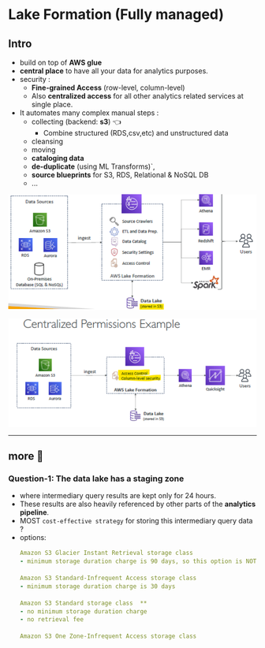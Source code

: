 # Lake Formation (Fully managed)
## Intro
- build on top of **AWS glue**
- **central place** to have all your data for analytics purposes.
- security :
  - **Fine-grained Access** (row-level, column-level) 
  - Also **centralized access** for all other analytics related services at single place.
- It automates many complex manual steps :
  - collecting (backend: **s3**) :point_left:
    - Combine structured (RDS,csv,etc) and unstructured data
  - cleansing
  - moving 
  - **cataloging data**
  - **de-duplicate** (using ML Transforms)`,
  - **source blueprints** for S3, RDS, Relational & NoSQL DB
  - ...

![img.png](../99_img/moreSrv/analytics-2/img.png)

![img_1.png](../99_img/moreSrv/analytics-2/img_1.png)

---
## more :dart:
### Question-1: The data lake has a **staging zone** 
- where intermediary query results are kept only for 24 hours. 
- These results are also heavily referenced by other parts of the **analytics pipeline**.
- MOST `cost-effective strategy` for storing this intermediary query data ?
- options:
  ```yaml
  Amazon S3 Glacier Instant Retrieval storage class
  - minimum storage duration charge is 90 days, so this option is NOT cost-effective 
  
  Amazon S3 Standard-Infrequent Access storage class
  - minimum storage duration charge is 30 days
  
  Amazon S3 Standard storage class  **
  - no minimum storage duration charge 
  - no retrieval fee
  
  Amazon S3 One Zone-Infrequent Access storage class
  ```